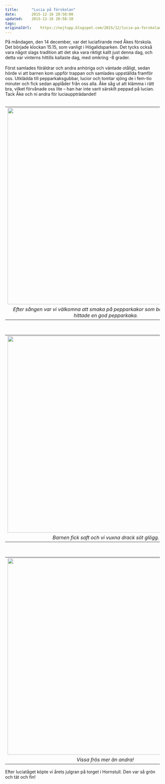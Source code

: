 ```yaml
---
title:		"Lucia på förskolan"
date:		2015-12-16 20:58:00
updated:	2015-12-16 20:58:10
tags: 	
originalUrl:	https://nejtupp.blogspot.com/2015/12/lucia-pa-forskolan.html
---
```


<div dir="ltr" style="text-align: left;" trbidi="on"><div class="separator" style="clear: both; text-align: left;">På måndagen, den 14 december, var det luciafirande med Åkes förskola. Det började klockan 15.15, som vanligt i Högalidsparken. Det tycks också vara något slags tradition att det ska vara riktigt kallt just denna dag, och detta var vinterns hittills kallaste dag, med omkring -8 grader.</div><div class="separator" style="clear: both; text-align: left;"><br></div><div class="separator" style="clear: both; text-align: left;">Först samlades föräldrar och andra anhöriga och väntade otåligt, sedan hörde vi att barnen kom uppför trappan och samlades uppställda framför oss. Utklädda till pepparkaksgubbar, lucior och tomtar sjöng de i fem-tio minuter och fick sedan applåder från oss alla. Åke såg ut att klämma i rätt bra, vilket förvånade oss lite – han har inte varit särskilt peppad på lucian. Tack Åke och ni andra för luciauppträdandet!</div><div class="separator" style="clear: both; text-align: left;"><br></div><table align="center" cellpadding="0" cellspacing="0" class="tr-caption-container" style="margin-left: auto; margin-right: auto; text-align: center;"><tbody><tr><td style="text-align: center;"><img src="../../../../img/Fo%25CC%2588rskolans%2Blucia-PERK7470.jpg" width="640"></td></tr><tr><td class="tr-caption" style="text-align: center;"><i>Efter sången var vi välkomna att smaka på pepparkakor som barnen bakat. Åke hittade en god pepparkaka.</i></td></tr></tbody></table><br><table align="center" cellpadding="0" cellspacing="0" class="tr-caption-container" style="margin-left: auto; margin-right: auto; text-align: center;"><tbody><tr><td style="text-align: center;"><img src="../../../../img/Fo%25CC%2588rskolans%2Blucia-PERK7477.jpg" width="640"></td></tr><tr><td class="tr-caption" style="text-align: center;"><i>Barnen fick saft och vi vuxna drack söt glögg.</i></td></tr></tbody></table><br><table align="center" cellpadding="0" cellspacing="0" class="tr-caption-container" style="margin-left: auto; margin-right: auto; text-align: center;"><tbody><tr><td style="text-align: center;"><img src="../../../../img/Fo%25CC%2588rskolans%2Blucia-PERK7480.jpg" width="640"></td></tr><tr><td class="tr-caption" style="text-align: center;"><i>Vissa frös mer än andra! </i></td></tr></tbody></table>Efter luciatåget köpte vi årets julgran på torget i Hornstull. Den var så grön och tät och fin!</div>
<!-- no comments on this post -->